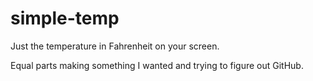 # simple-temp
Just the temperature in Fahrenheit on your screen.

Equal parts making something I wanted and trying to figure out GitHub.
